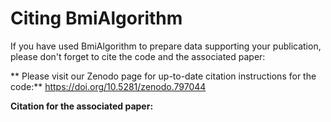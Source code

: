 # Citing BmiAlgorithm

If you have used BmiAlgorithm to prepare data supporting your publication, please don't forget to cite the code and the associated paper:

** Please visit our Zenodo page for up-to-date citation instructions for the code:**
https://doi.org/10.5281/zenodo.797044

**Citation for the associated paper:**



